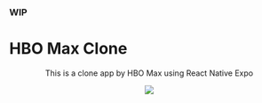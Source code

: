 ### **WIP**

<h1>HBO Max Clone</h1>

<p align="center">This is a clone app by HBO Max using React Native Expo</p>

<p align="center">
  <img src="https://github.com/mcosta21/hbo-max-react-native-clone/blob/main/assets/hbomax-gif.gif"/> 
<p/>
